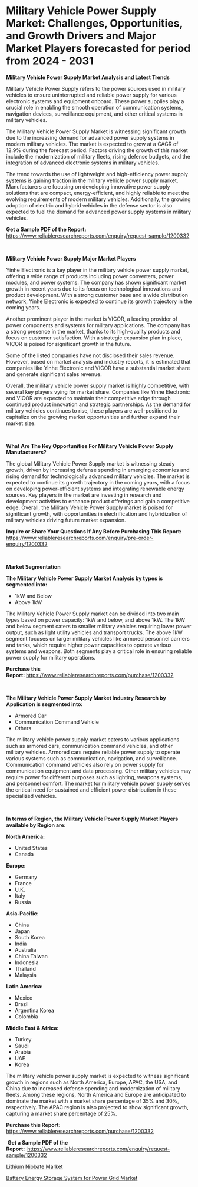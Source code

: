 <p><h1>Military Vehicle Power Supply Market: Challenges, Opportunities, and Growth Drivers and Major Market Players forecasted for period from 2024 - 2031</h1></p><p><strong>Military Vehicle Power Supply Market Analysis and Latest Trends</strong></p>
<p><p>Military Vehicle Power Supply refers to the power sources used in military vehicles to ensure uninterrupted and reliable power supply for various electronic systems and equipment onboard. These power supplies play a crucial role in enabling the smooth operation of communication systems, navigation devices, surveillance equipment, and other critical systems in military vehicles.</p><p>The Military Vehicle Power Supply Market is witnessing significant growth due to the increasing demand for advanced power supply systems in modern military vehicles. The market is expected to grow at a CAGR of 12.9% during the forecast period. Factors driving the growth of this market include the modernization of military fleets, rising defense budgets, and the integration of advanced electronic systems in military vehicles.</p><p>The trend towards the use of lightweight and high-efficiency power supply systems is gaining traction in the military vehicle power supply market. Manufacturers are focusing on developing innovative power supply solutions that are compact, energy-efficient, and highly reliable to meet the evolving requirements of modern military vehicles. Additionally, the growing adoption of electric and hybrid vehicles in the defense sector is also expected to fuel the demand for advanced power supply systems in military vehicles.</p></p>
<p><strong>Get a Sample PDF of the Report:&nbsp;</strong> <a href="https://www.reliableresearchreports.com/enquiry/request-sample/1200332">https://www.reliableresearchreports.com/enquiry/request-sample/1200332</a></p>
<p>&nbsp;</p>
<p><strong>Military Vehicle Power Supply Major Market Players</strong></p>
<p><p>Yinhe Electronic is a key player in the military vehicle power supply market, offering a wide range of products including power converters, power modules, and power systems. The company has shown significant market growth in recent years due to its focus on technological innovations and product development. With a strong customer base and a wide distribution network, Yinhe Electronic is expected to continue its growth trajectory in the coming years.</p><p>Another prominent player in the market is VICOR, a leading provider of power components and systems for military applications. The company has a strong presence in the market, thanks to its high-quality products and focus on customer satisfaction. With a strategic expansion plan in place, VICOR is poised for significant growth in the future.</p><p>Some of the listed companies have not disclosed their sales revenue. However, based on market analysis and industry reports, it is estimated that companies like Yinhe Electronic and VICOR have a substantial market share and generate significant sales revenue. </p><p>Overall, the military vehicle power supply market is highly competitive, with several key players vying for market share. Companies like Yinhe Electronic and VICOR are expected to maintain their competitive edge through continued product innovation and strategic partnerships. As the demand for military vehicles continues to rise, these players are well-positioned to capitalize on the growing market opportunities and further expand their market size.</p></p>
<p>&nbsp;</p>
<p><strong>What Are The Key Opportunities For Military Vehicle Power Supply Manufacturers?</strong></p>
<p><p>The global Military Vehicle Power Supply market is witnessing steady growth, driven by increasing defense spending in emerging economies and rising demand for technologically advanced military vehicles. The market is expected to continue its growth trajectory in the coming years, with a focus on developing power-efficient systems and integrating renewable energy sources. Key players in the market are investing in research and development activities to enhance product offerings and gain a competitive edge. Overall, the Military Vehicle Power Supply market is poised for significant growth, with opportunities in electrification and hybridization of military vehicles driving future market expansion.</p></p>
<p><strong>Inquire or Share Your Questions If Any Before Purchasing This Report:</strong> <a href="https://www.reliableresearchreports.com/enquiry/pre-order-enquiry/1200332">https://www.reliableresearchreports.com/enquiry/pre-order-enquiry/1200332</a></p>
<p>&nbsp;</p>
<p><strong>Market Segmentation</strong></p>
<p><strong>The Military Vehicle Power Supply Market Analysis by types is segmented into:</strong></p>
<p><ul><li>1kW and Below</li><li>Above 1kW</li></ul></p>
<p><p>The Military Vehicle Power Supply market can be divided into two main types based on power capacity: 1kW and below, and above 1kW. The 1kW and below segment caters to smaller military vehicles requiring lower power output, such as light utility vehicles and transport trucks. The above 1kW segment focuses on larger military vehicles like armored personnel carriers and tanks, which require higher power capacities to operate various systems and weapons. Both segments play a critical role in ensuring reliable power supply for military operations.</p></p>
<p><strong>Purchase this Report:&nbsp;</strong><a href="https://www.reliableresearchreports.com/purchase/1200332">https://www.reliableresearchreports.com/purchase/1200332</a></p>
<p>&nbsp;</p>
<p><strong>The Military Vehicle Power Supply Market Industry Research by Application is segmented into:</strong></p>
<p><ul><li>Armored Car</li><li>Communication Command Vehicle</li><li>Others</li></ul></p>
<p><p>The military vehicle power supply market caters to various applications such as armored cars, communication command vehicles, and other military vehicles. Armored cars require reliable power supply to operate various systems such as communication, navigation, and surveillance. Communication command vehicles also rely on power supply for communication equipment and data processing. Other military vehicles may require power for different purposes such as lighting, weapons systems, and personnel comfort. The market for military vehicle power supply serves the critical need for sustained and efficient power distribution in these specialized vehicles.</p></p>
<p>&nbsp;</p>
<p><strong>In terms of Region, the Military Vehicle Power Supply Market Players available by Region are:</strong></p>
<p>
    <p> <strong> North America: </strong>
        <ul>
            <li>United States</li>
            <li>Canada</li>
        </ul>
        </p> 
    <p> <strong> Europe: </strong>
        <ul>
            <li>Germany</li>
            <li>France</li>
            <li>U.K.</li>
            <li>Italy</li>
            <li>Russia</li>
        </ul>
        </p> 
    <p> <strong> Asia-Pacific: </strong>
        <ul>
            <li>China</li>
            <li>Japan</li>
            <li>South Korea</li>
            <li>India</li>
            <li>Australia</li>
            <li>China Taiwan</li>
            <li>Indonesia</li>
            <li>Thailand</li>
            <li>Malaysia</li>
        </ul>
        </p> 
    <p> <strong> Latin America: </strong>
        <ul>
            <li>Mexico</li>
            <li>Brazil</li>
            <li>Argentina Korea</li>
            <li>Colombia</li>
        </ul>
        </p> 
    <p> <strong> Middle East & Africa: </strong>
        <ul>
            <li>Turkey</li>
            <li>Saudi</li>
            <li>Arabia</li>
            <li>UAE</li>
            <li>Korea</li>
        </ul>
    </p>
    </p>
<p><p>The military vehicle power supply market is expected to witness significant growth in regions such as North America, Europe, APAC, the USA, and China due to increased defense spending and modernization of military fleets. Among these regions, North America and Europe are anticipated to dominate the market with a market share percentage of 35% and 30%, respectively. The APAC region is also projected to show significant growth, capturing a market share percentage of 25%.</p></p>
<p><strong>Purchase this Report: </strong><a href="https://www.reliableresearchreports.com/purchase/1200332">https://www.reliableresearchreports.com/purchase/1200332</a></p>
<p>&nbsp;<strong>Get a Sample PDF of the Report:&nbsp;&nbsp;</strong><a href="https://www.reliableresearchreports.com/enquiry/request-sample/1200332">https://www.reliableresearchreports.com/enquiry/request-sample/1200332</a></p>
<p><strong></strong></p>
<p><p><a href="https://confirmed-shield-e13.notion.site/Lithium-Niobate-Market-Size-Focuses-on-Market-Dynamics-In-Depth-Analysis-and-Future-Projections-of--5a68aeb4f9ce49818d34cc92f2ede887">Lithium Niobate Market</a></p><p><a href="https://github.com/ChiragRP21/Market-Research-Report-List-4/blob/main/battery-energy-storage-system-for-power-grid-market.md">Battery Energy Storage System for Power Grid Market</a></p></p>